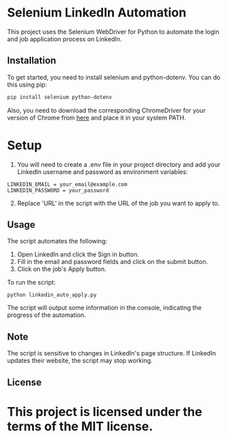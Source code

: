 
# Selenium LinkedIn Automation

This project uses the Selenium WebDriver for Python to automate the login and job application process on LinkedIn.

## Installation

To get started, you need to install selenium and python-dotenv. You can do this using pip:

```bash
pip install selenium python-dotenv
```

Also, you need to download the corresponding ChromeDriver for your version of Chrome from [here](https://sites.google.com/chromium.org/driver/) and place it in your system PATH.

# Setup

1. You will need to create a .env file in your project directory and add your LinkedIn username and password as environment variables:

```
LINKEDIN_EMAIL = your_email@example.com
LINKEDIN_PASSWORD = your_password
```

2. Replace 'URL' in the script with the URL of the job you want to apply to.

## Usage

The script automates the following:

1. Open LinkedIn and click the Sign in button.
2. Fill in the email and password fields and click on the submit button.
3. Click on the job's Apply button.

To run the script:

```python linkedin_auto_apply.py```

The script will output some information in the console, indicating the progress of the automation.

## Note

The script is sensitive to changes in LinkedIn's page structure. If LinkedIn updates their website, the script may stop working. 

## License

# This project is licensed under the terms of the MIT license.
